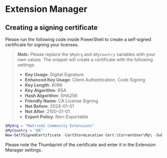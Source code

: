 # Extension Manager

## Creating a signing certificate
Please run the following code inside PowerShell to create a self-signed certificate for signing your licenses.

> **_Note:_** Please replace the `$MyOrg` and `$MyCountry` variables with your own values. The snippet will create a certificate with the following settings:
> - **Key Usage**: Digital Signature
> - **Enhanced Key Usage**: Client Authentication, Code Signing
> - **Key Length**: 4096
> - **Key Algorithm**: RSA
> - **Hash Algorithm**: SHA256
> - **Friendly Name**: CA License Signing
> - **Not Before**: 2024-01-01
> - **Not After**: 2100-01-01
> - **Export Policy**: Non-Exportable

```powershell
$MyOrg = "Matrix42 Community Extensions"
$MyCountry = "DE"
New-SelfSignedCertificate -CertStoreLocation Cert:\CurrentUser\My\ -Subject "CN=Central Administration License Signing,O=$MyOrg,C=$MyCountry" -KeyExportPolicy NonExportable -KeyLength 2048 -KeyAlgorithm RSA -HashAlgorithm SHA256 -FriendlyName "CA License Signing" -KeyUsage DigitalSignature -HardwareKeyUsage None -Type Custom  -NotBefore "2024-01-01T00:00:00Z" -NotAfter "2100-01-01T00:00:00Z" -KeySpec Signature -Provider "Microsoft Enhanced RSA and AES Cryptographic Provider" -TextExtension "2.5.29.37={text}1.3.6.1.5.5.7.3.2,1.3.6.1.5.5.7.3.3"
```

Please note the Thumbprint of the certificate and enter it in the Extension Manager settings.